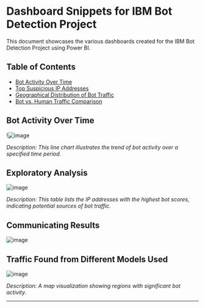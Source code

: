 # Dashboard Snippets for IBM Bot Detection Project

This document showcases the various dashboards created for the IBM Bot Detection Project using Power BI.

## Table of Contents

- [Bot Activity Over Time](#bot-activity-over-time)
- [Top Suspicious IP Addresses](#top-suspicious-ip-addresses)
- [Geographical Distribution of Bot Traffic](#geographical-distribution-of-bot-traffic)
- [Bot vs. Human Traffic Comparison](#bot-vs-human-traffic-comparison)

## Bot Activity Over Time

!![image](https://github.com/user-attachments/assets/e17ab936-93b6-4e22-aba7-d77956780df3)

*Description: This line chart illustrates the trend of bot activity over a specified time period.*

## Exploratory Analysis

![image](https://github.com/user-attachments/assets/88686230-1051-4e5e-a79e-d9c459bcd37c)


*Description: This table lists the IP addresses with the highest bot scores, indicating potential sources of bot traffic.*

## Communicating Results

![image](https://github.com/user-attachments/assets/b1c5d676-21ee-4af1-87e8-e151c1d8740d)

## Traffic Found from Different Models Used

![image](https://github.com/user-attachments/assets/01e867d2-b0db-462d-9cc4-713260c6aac6)

*Description: A map visualization showing regions with significant bot activity.*


---

